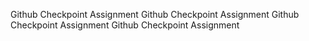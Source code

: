 Github Checkpoint Assignment
Github Checkpoint Assignment
Github Checkpoint Assignment
Github Checkpoint Assignment
